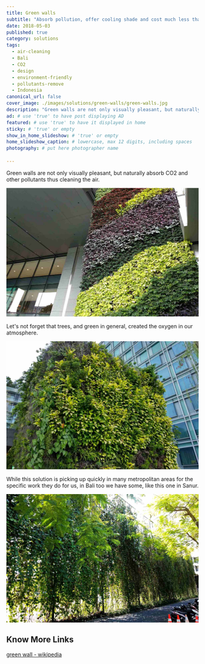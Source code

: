 ```yaml
---
title: Green walls
subtitle: "Absorb pollution, offer cooling shade and cost much less than any other walls."
date: 2018-05-03
published: true
category: solutions
tags:
  - air-cleaning
  - Bali
  - CO2
  - design
  - environment-friendly
  - pollutants-remove
  - Indonesia
canonical_url: false
cover_image: ./images/solutions/green-walls/green-walls.jpg
description: "Green walls are not only visually pleasant, but naturally absorb CO2 and other pollutants thus cleaning the air." # max 160 digits cos dunno how to trim it, yet......
ad: # use 'true' to have post displaying AD
featured: # use 'true' to have it displayed in home
sticky: # 'true' or empty
show_in_home_slideshow: # 'true' or empty
home_slideshow_caption: # lowercase, max 12 digits, including spaces
photography: # put here photographer name

---
```


Green walls are not only visually pleasant, but naturally absorb CO2 and other pollutants thus cleaning the air.

![Singapore Raffles Hospital](./images/solutions/green-walls/green-walls-02.jpg)


Let's not forget that trees, and green in general, created the oxygen in our atmosphere.

![Singapore Orchard Mall rooftop](./images/solutions/green-walls/green-walls-03.jpg)

While this solution is picking up quickly in many metropolitan areas for the specific work they do for us, in Bali too we have some, like this one in Sanur.

![Bali, Sanur](./images/solutions/green-walls/green-walls.jpg)



## Know More Links

[green wall - wikipedia ](https://en.wikipedia.org/wiki/Green_wall)
